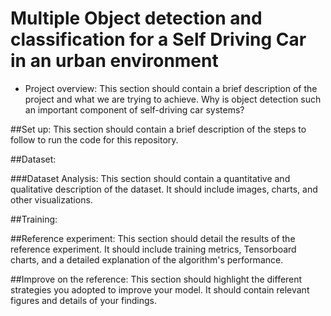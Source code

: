 # Multiple Object detection and classification for a Self Driving Car in an urban environment

- Project overview: 
This section should contain a brief description of the project and what we are trying to achieve. Why is object detection such an important component of self-driving car systems?

##Set up: 
This section should contain a brief description of the steps to follow to run the code for this repository.

##Dataset:

###Dataset Analysis: 
This section should contain a quantitative and qualitative description of the dataset. It should include images, charts, and other visualizations.

##Training:

##Reference experiment: 
This section should detail the results of the reference experiment. It should include training metrics, Tensorboard charts, and a detailed explanation of the algorithm's performance.

##Improve on the reference: 
This section should highlight the different strategies you adopted to improve your model. It should contain relevant figures and details of your findings.


